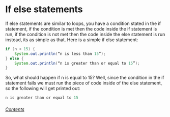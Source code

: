 If else statements
===================

If else statements are similar to loops, you have a condition stated in the if statement, if the condition is met then the code inside the if statement is run, if the condition is not met then the code inside the else statement is run instead, its as simple as that.  Here is a simple if else statement:

```java
if (n < 15) {
	System.out.println(“n is less than 15”);
} else {
	System.out.println(“n is greater than or equal to 15”);
}
```

So, what should happen if n is equal to 15? Well, since the condition in the if statement fails we must run the piece of code inside of the else statement, so the following will get printed out:

```java
n is greater than or equal to 15
```

###### [Contents](https://github.com/BillsJ/cadmus/blob/master/Chapter-1/Part%20I.md#contents)
